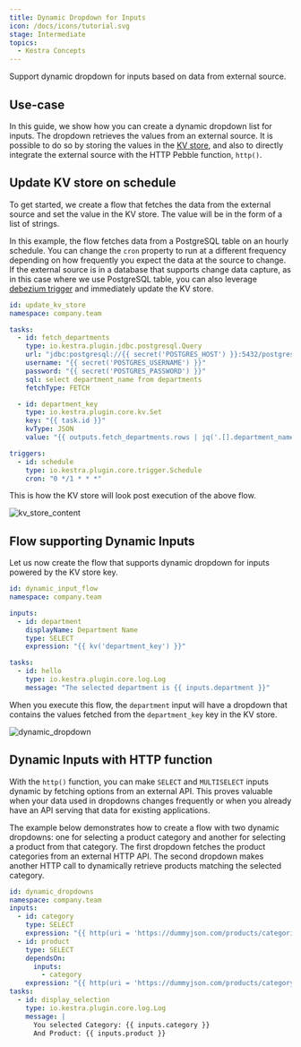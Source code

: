```yaml
---
title: Dynamic Dropdown for Inputs
icon: /docs/icons/tutorial.svg
stage: Intermediate
topics:
  - Kestra Concepts
---
```


Support dynamic dropdown for inputs based on data from external source.

## Use-case

In this guide, we show how you can create a dynamic dropdown list for inputs. The dropdown retrieves the values from an external source. It is possible to do so by storing the values in the [KV store](../05.concepts/05.kv-store.md), and also to directly integrate the external source with the HTTP Pebble function, `http()`.

## Update KV store on schedule

To get started, we create a flow that fetches the data from the external source and set the value in the KV store. The value will be in the form of a list of strings.

In this example, the flow fetches data from a PostgreSQL table on an hourly schedule. You can change the `cron` property to run at a different frequency depending on how frequently you expect the data at the source to change. If the external source is in a database that supports change data capture, as in this case where we use PostgreSQL table, you can also leverage [debezium trigger](/plugins/debezium%20postgresql/triggers/io.kestra.plugin.debezium.postgres.trigger) and immediately update the KV store.

```yaml
id: update_kv_store
namespace: company.team

tasks:
  - id: fetch_departments
    type: io.kestra.plugin.jdbc.postgresql.Query
    url: "jdbc:postgresql://{{ secret('POSTGRES_HOST') }}:5432/postgres"
    username: "{{ secret('POSTGRES_USERNAME') }}"
    password: "{{ secret('POSTGRES_PASSWORD') }}"
    sql: select department_name from departments
    fetchType: FETCH

  - id: department_key
    type: io.kestra.plugin.core.kv.Set
    key: "{{ task.id }}"
    kvType: JSON
    value: "{{ outputs.fetch_departments.rows | jq('.[].department_name') }}"

triggers:
  - id: schedule
    type: io.kestra.plugin.core.trigger.Schedule
    cron: "0 */1 * * *"
```

This is how the KV store will look post execution of the above flow.

![kv_store_content](@assets/docs/how-to-guides/dynamic-inputs/kv_store_content.png)

## Flow supporting Dynamic Inputs

Let us now create the flow that supports dynamic dropdown for inputs powered by the KV store key.

```yaml
id: dynamic_input_flow
namespace: company.team

inputs:
  - id: department
    displayName: Department Name
    type: SELECT
    expression: "{{ kv('department_key') }}"

tasks:
  - id: hello
    type: io.kestra.plugin.core.log.Log
    message: "The selected department is {{ inputs.department }}"
```

When you execute this flow, the `department` input will have a dropdown that contains the values fetched from the `department_key` key in the KV store.

![dynamic_dropdown](@assets/docs/how-to-guides/dynamic-inputs/dynamic_dropdown.png)

## Dynamic Inputs with HTTP function

With the `http()` function, you can make `SELECT` and `MULTISELECT` inputs dynamic by fetching options from an external API. This proves valuable when your data used in dropdowns changes frequently or when you already have an API serving that data for existing applications.

The example below demonstrates how to create a flow with two dynamic dropdowns: one for selecting a product category and another for selecting a product from that category. The first dropdown fetches the product categories from an external HTTP API. The second dropdown makes another HTTP call to dynamically retrieve products matching the selected category.

```yaml
id: dynamic_dropdowns
namespace: company.team
inputs:
  - id: category
    type: SELECT
    expression: "{{ http(uri = 'https://dummyjson.com/products/categories') | jq('.[].slug') }}"
  - id: product
    type: SELECT
    dependsOn:
      inputs:
        - category
    expression: "{{ http(uri = 'https://dummyjson.com/products/category/' + inputs.category) | jq('.products[].title') }}"
tasks:
  - id: display_selection
    type: io.kestra.plugin.core.log.Log
    message: |
      You selected Category: {{ inputs.category }}
      And Product: {{ inputs.product }}
```
